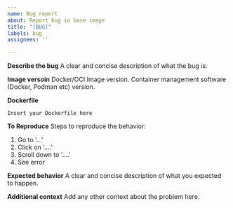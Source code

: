 ```yaml
---
name: Bug report
about: Report bug in base image
title: "[BUG]"
labels: bug
assignees: ''

---
```


**Describe the bug**
A clear and concise description of what the bug is.

**Image versoin**
Docker/OCI Image version. Container management software (Docker, Podman etc)  version.

**Dockerfile**
```
Insert your Dockerfile here
```
**To Reproduce**
Steps to reproduce the behavior:
1. Go to '...'
2. Click on '....'
3. Scroll down to '....'
4. See error

**Expected behavior**
A clear and concise description of what you expected to happen.

**Additional context**
Add any other context about the problem here.
